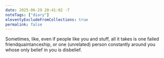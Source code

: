 ```yaml
---
date: 2025-06-29 20:41:02 -7
noteTags: ["diary"]
eleventyExcludeFromCollections: true
permalink: false
---
```

Sometimes, like, even if people like you and stuff, all it takes is one failed friendquaintanceship, or one (unrelated) person constantly around you whose only belief in you is disbelief.